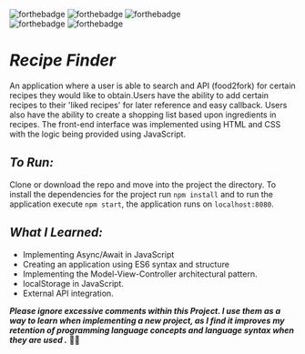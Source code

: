 ![forthebadge](https://img.shields.io/badge/made%20with-JavaScript-red.svg?style=for-the-badge&logo=JavaScript&logoColor=white)
![forthebadge](https://img.shields.io/badge/made%20with-HTML5-red.svg?style=for-the-badge&logo=HTML5&logoColor=white)
![forthebadge](https://img.shields.io/badge/made%20with-CSS3-red.svg?style=for-the-badge&logo=CSS3&logoColor=white)<br>
![forthebadge](https://img.shields.io/badge/uses-npm-blue.svg?style=for-the-badge&logo=npm&logoColor=white)
![forthebadge](https://img.shields.io/badge/uses-babel-blue.svg?style=for-the-badge&logo=Babel&logoColor=white)

# *Recipe Finder*
An application where a user is able to search and  API (food2fork) for certain recipes they would like to obtain.Users have the ability  to add certain recipes to their 'liked recipes' for later reference and easy callback. Users also have the ability to create a shopping list based upon ingredients in recipes. The front-end interface was implemented using HTML and CSS with the logic being provided using JavaScript.

## *To Run:*
Clone or download the repo and move into the project the directory. To install the dependencies for the project run ```npm install``` and to run the application execute ```npm start```, the application runs on ```localhost:8080```.

## *What I Learned:*

* Implementing Async/Await in JavaScript
* Creating an application using ES6 syntax and structure
* Implementing the Model-View-Controller architectural pattern.
* localStorage in JavaScript.
* External API integration.

_**Please ignore excessive comments within this Project. I use them as a way to learn when implementing a new project, as I find it improves my retention of programming language concepts and language syntax when they are used .**_ 🖖🏻
